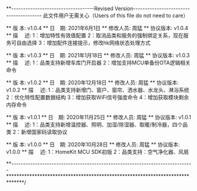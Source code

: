 **-----------------------------------Revised Version---------------------------------------
此文件用户无需关心（Users of this file do not need to care）



** 版  本: v1.0.4
** 日　期: 2021年6月1日
** 修改人员: 周猛
** 协议版本: v1.0.4
** 描　  述: 1：增加特性有效值配置
					2：取消品类和服务的强制绑定关系，现在服务可自由选择
					3：增加配件连接提示，修改hk网络状态处理方式



** 版  本: v1.0.3
** 日　期: 2021年1月18日
** 修改人员: 周猛
** 协议版本: v1.0.3
** 描　  述: 1：品类支持新增车库门开启器
					2：增加支持MCU单备份OTA逻辑相关命令



** 版  本: v1.0.2
** 日　期: 2020年12月18日
** 修改人员: 周猛
** 协议版本: v1.0.2
** 描　  述: 1：品类支持新增门、窗户、窗帘、洒水器、水龙头、淋浴系统
					2：优化特性配置数据结构
					3：增加获取WiFi信号强度命令
					4：增加获取模块剩余内存命令



** 版  本: v1.0.1
** 日　期: 2020年11月25日
** 修改人员: 周猛
** 协议版本: v1.0.1
** 描　  述: 1：品类支持新增温控器、照明、加湿/除湿器、取暖/制冷器，四个品类
					2：新增国家码读取协议



** 版  本: v1.0.0
** 日　期: 2020年10月28日
** 修改人员: 周猛
** 协议版本: v1.0.0
** 描　  述: 1：HomeKit MCU SDK初版
					2：品类支持：空气净化器、风扇


**-----------------------------------------------------------------------------
******************************************************************************/